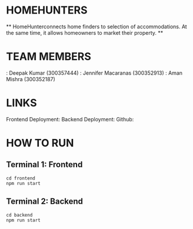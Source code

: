 # HOMEHUNTERS
** HomeHunterconnects home finders to selection of accommodations. At the same time, it allows homeowners to market their property. **

# TEAM MEMBERS
: Deepak Kumar (300357444)
: Jennifer Macaranas (300352913)
: Aman Mishra (300352187)

# LINKS
Frontend Deployment:
Backend Deployment:
Github:


# HOW TO RUN
## Terminal 1: Frontend
```
cd frontend
npm run start
```

## Terminal 2: Backend
```
cd backend
npm run start
```
